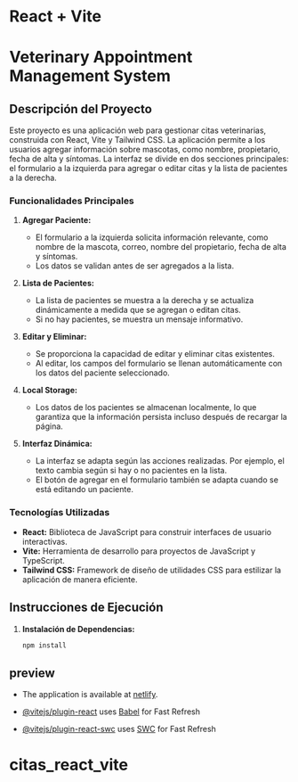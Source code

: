 # React + Vite

# Veterinary Appointment Management System

## Descripción del Proyecto

Este proyecto es una aplicación web para gestionar citas veterinarias, construida con React, Vite y Tailwind CSS. La aplicación permite a los usuarios agregar información sobre mascotas, como nombre, propietario, fecha de alta y síntomas. La interfaz se divide en dos secciones principales: el formulario a la izquierda para agregar o editar citas y la lista de pacientes a la derecha.

### Funcionalidades Principales

1. **Agregar Paciente:**
   - El formulario a la izquierda solicita información relevante, como nombre de la mascota, correo, nombre del propietario, fecha de alta y síntomas.
   - Los datos se validan antes de ser agregados a la lista.

2. **Lista de Pacientes:**
   - La lista de pacientes se muestra a la derecha y se actualiza dinámicamente a medida que se agregan o editan citas.
   - Si no hay pacientes, se muestra un mensaje informativo.

3. **Editar y Eliminar:**
   - Se proporciona la capacidad de editar y eliminar citas existentes.
   - Al editar, los campos del formulario se llenan automáticamente con los datos del paciente seleccionado.

4. **Local Storage:**
   - Los datos de los pacientes se almacenan localmente, lo que garantiza que la información persista incluso después de recargar la página.

5. **Interfaz Dinámica:**
   - La interfaz se adapta según las acciones realizadas. Por ejemplo, el texto cambia según si hay o no pacientes en la lista.
   - El botón de agregar en el formulario también se adapta cuando se está editando un paciente.

### Tecnologías Utilizadas

- **React:** Biblioteca de JavaScript para construir interfaces de usuario interactivas.
- **Vite:** Herramienta de desarrollo para proyectos de JavaScript y TypeScript.
- **Tailwind CSS:** Framework de diseño de utilidades CSS para estilizar la aplicación de manera eficiente.

## Instrucciones de Ejecución

1. **Instalación de Dependencias:**
   ```bash
   npm install

## preview 
-  The application is available at [netlify](https://startling-torte-8b1350.netlify.app).



- [@vitejs/plugin-react](https://github.com/vitejs/vite-plugin-react/blob/main/packages/plugin-react/README.md) uses [Babel](https://babeljs.io/) for Fast Refresh
- [@vitejs/plugin-react-swc](https://github.com/vitejs/vite-plugin-react-swc) uses [SWC](https://swc.rs/) for Fast Refresh
# citas_react_vite

